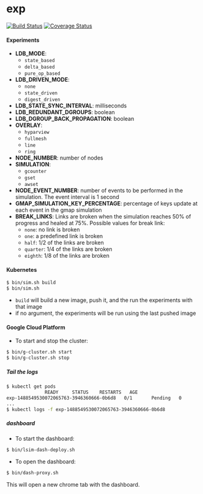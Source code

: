 # exp 

[![Build Status](https://img.shields.io/travis/vitorenesduarte/exp/master.svg)](https://travis-ci.org/vitorenesduarte/exp)
[![Coverage Status](https://img.shields.io/coveralls/github/vitorenesduarte/exp/master.svg?maxAge=60)](https://coveralls.io/github/vitorenesduarte/exp?branch=master)


#### Experiments

- __LDB_MODE__:
  - `state_based`
  - `delta_based`
  - `pure_op_based`
- __LDB_DRIVEN_MODE__:
  - `none`
  - `state_driven`
  - `digest_driven`
- __LDB_STATE_SYNC_INTERVAL__: milliseconds
- __LDB_REDUNDANT_DGROUPS__: boolean
- __LDB_DGROUP_BACK_PROPAGATION__: boolean
- __OVERLAY__:
  - `hyparview`
  - `fullmesh`
  - `line`
  - `ring`
- __NODE_NUMBER__: number of nodes
- __SIMULATION__:
  - `gcounter`
  - `gset`
  - `awset`
- __NODE_EVENT_NUMBER__: number of events to be performed in
the simulation. The event interval is 1 second
- __GMAP_SIMULATION_KEY_PERCENTAGE__: percentage of keys update at each event in the gmap simulation
- __BREAK_LINKS__:
Links are broken when the simulation
reaches 50% of progress and healed at 75%. Possible values for break link:
  - `none`: no link is broken
  - `one`: a predefined link is broken
  - `half`: 1/2 of the links are broken
  - `quarter`: 1/4 of the links are broken
  - `eighth`: 1/8 of the links are broken


#### Kubernetes

```bash
$ bin/sim.sh build
$ bin/sim.sh
```

- `build` will build a new image, push it, and the run the experiments with that image
- if no argument, the experiments will be run using the last pushed image


#### Google Cloud Platform

- To start and stop the cluster:

```bash
$ bin/g-cluster.sh start
$ bin/g-cluster.sh stop
```

##### Tail the logs

```bash
$ kubectl get pods
              READY     STATUS    RESTARTS   AGE
exp-1488549530072065763-3946360666-0b6d8   0/1       Pending   0
...
$ kubectl logs -f exp-1488549530072065763-3946360666-0b6d8
```


##### dashboard

- To start the dashboard:
```bash
$ bin/lsim-dash-deploy.sh
```

- To open the dashboard:

```bash
$ bin/dash-proxy.sh
```

This will open a new chrome tab with the dashboard.
